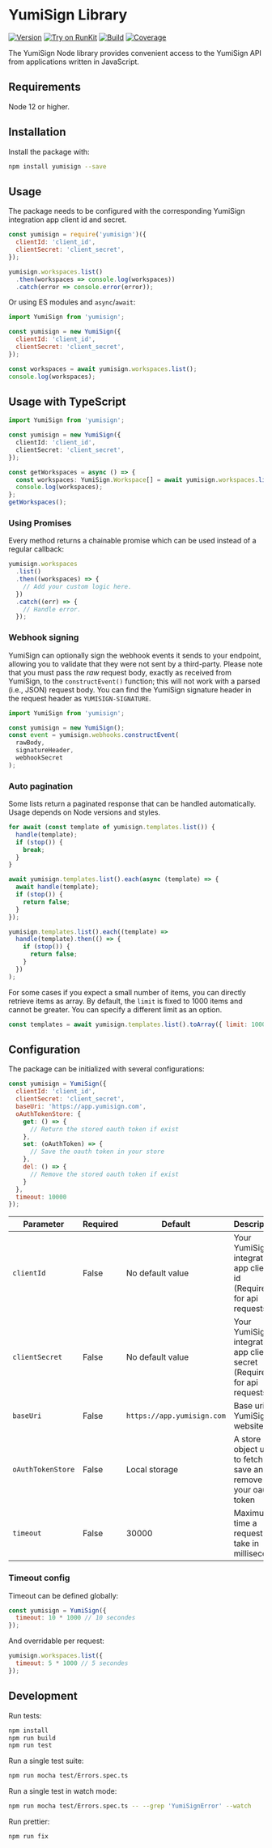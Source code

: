 # YumiSign Library

[![Version](https://img.shields.io/npm/v/yumisign.svg)](https://www.npmjs.org/package/yumisign)
[![Try on RunKit](https://badge.runkitcdn.com/yumisign.svg)](https://runkit.com/npm/yumisign)
[![Build](https://github.com/rcdevs/yumisign_node/actions/workflows/main.yml/badge.svg?branch=master)](https://github.com/rcdevs/yumisign_node/actions/workflows/main.yml?query=branch%3Amaster)
[![Coverage](https://coveralls.io/repos/github/rcdevs/yumisign_node/badge.svg?branch=master)](https://coveralls.io/github/rcdevs/yumisign_node?branch=master)

The YumiSign Node library provides convenient access to the YumiSign API from
applications written in JavaScript.

## Requirements

Node 12 or higher.

## Installation

Install the package with:

```sh
npm install yumisign --save
```

## Usage

The package needs to be configured with the corresponding
YumiSign integration app client id and secret.

```js
const yumisign = require('yumisign')({
  clientId: 'client_id',
  clientSecret: 'client_secret',
});

yumisign.workspaces.list()
  .then(workspaces => console.log(workspaces))
  .catch(error => console.error(error));
```

Or using ES modules and `async`/`await`:

```js
import YumiSign from 'yumisign';

const yumisign = new YumiSign({
  clientId: 'client_id',
  clientSecret: 'client_secret',
});

const workspaces = await yumisign.workspaces.list();
console.log(workspaces);
```

## Usage with TypeScript

```ts
import YumiSign from 'yumisign';

const yumisign = new YumiSign({
  clientId: 'client_id',
  clientSecret: 'client_secret',
});

const getWorkspaces = async () => {
  const workspaces: YumiSign.Workspace[] = await yumisign.workspaces.list();
  console.log(workspaces);
};
getWorkspaces();
```

### Using Promises

Every method returns a chainable promise which can be used instead of a regular callback:

```js
yumisign.workspaces
  .list()
  .then((workspaces) => {
    // Add your custom logic here.
  })
  .catch((err) => {
    // Handle error.
  });
```

### Webhook signing

YumiSign can optionally sign the webhook events it sends to your endpoint, allowing you to validate that they were not sent by a third-party.
Please note that you must pass the _raw_ request body, exactly as received from YumiSign, to the `constructEvent()` function; this will not work with a parsed (i.e., JSON) request body.
You can find the YumiSign signature header in the request header as `YUMISIGN-SIGNATURE`.

```js
import YumiSign from 'yumisign';

const yumisign = new YumiSign();
const event = yumisign.webhooks.constructEvent(
  rawBody,
  signatureHeader,
  webhookSecret
);
```

### Auto pagination

Some lists return a paginated response that can be handled automatically.
Usage depends on Node versions and styles.

```js
for await (const template of yumisign.templates.list()) {
  handle(template);
  if (stop()) {
    break;
  }
}
```

```js
await yumisign.templates.list().each(async (template) => {
  await handle(template);
  if (stop()) {
    return false;
  }
});
```

```js
yumisign.templates.list().each((template) =>
  handle(template).then(() => {
    if (stop()) {
      return false;
    }
  })
);
```

For some cases if you expect a small number of items, you can directly retrieve items as array.
By default, the `limit` is fixed to 1000 items and cannot be greater.
You can specify a different limit as an option.

```js
const templates = await yumisign.templates.list().toArray({ limit: 1000 });
```

## Configuration

The package can be initialized with several configurations:

```js
const yumisign = YumiSign({
  clientId: 'client_id',
  clientSecret: 'client_secret',
  baseUri: 'https://app.yumisign.com',
  oAuthTokenStore: {
    get: () => {
      // Return the stored oauth token if exist
    },
    set: (oAuthToken) => {
      // Save the oauth token in your store
    },
    del: () => {
      // Remove the stored oauth token if exist
    }
  },
  timeout: 10000
});
```

| Parameter         | Required | Default                    | Description                                                             |
|-------------------|----------|----------------------------|-------------------------------------------------------------------------|
| `clientId`        | False    | No default value           | Your YumiSign integration app client id (Required for api requests)     |
| `clientSecret`    | False    | No default value           | Your YumiSign integration app client secret (Required for api requests) |
| `baseUri`         | False    | `https://app.yumisign.com` | Base uri of YumiSign website                                            |
| `oAuthTokenStore` | False    | Local storage              | A store object used to fetch save and remove your oauth token           |
| `timeout`         | False    | 30000                      | Maximum time a request can take in millisecond                          |

### Timeout config

Timeout can be defined globally:

```js
const yumisign = YumiSign({
  timeout: 10 * 1000 // 10 secondes
});
```

And overridable per request:

```js
yumisign.workspaces.list({
  timeout: 5 * 1000 // 5 secondes
});
```

## Development

Run tests:

```sh
npm install
npm run build
npm run test
```

Run a single test suite:

```sh
npm run mocha test/Errors.spec.ts
```

Run a single test in watch mode:

```sh
npm run mocha test/Errors.spec.ts -- --grep 'YumiSignError' --watch
```

Run prettier:

```sh
npm run fix
```
